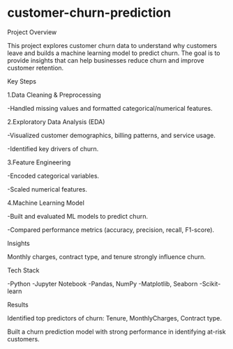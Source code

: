 # customer-churn-prediction

 Project Overview

This project explores customer churn data to understand why customers leave and builds a machine learning model to predict churn. The goal is to provide insights that can help businesses reduce churn and improve customer retention.

 Key Steps

1.Data Cleaning & Preprocessing

-Handled missing values and formatted categorical/numerical features.

2.Exploratory Data Analysis (EDA)

-Visualized customer demographics, billing patterns, and service usage.

-Identified key drivers of churn.

3.Feature Engineering

-Encoded categorical variables.

-Scaled numerical features.

4.Machine Learning Model

-Built and evaluated ML models to predict churn.

-Compared performance metrics (accuracy, precision, recall, F1-score).

Insights

Monthly charges, contract type, and tenure strongly influence churn.

Tech Stack

-Python
-Jupyter Notebook
-Pandas, NumPy
-Matplotlib, Seaborn
-Scikit-learn

Results

Identified top predictors of churn: Tenure, MonthlyCharges, Contract type.

Built a churn prediction model with strong performance in identifying at-risk customers.
